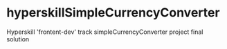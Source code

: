 # hyperskillSimpleCurrencyConverter
Hyperskill 'frontent-dev' track simpleCurrencyConverter project final solution
